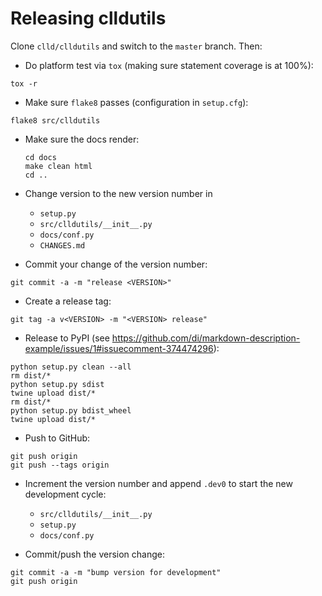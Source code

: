 
Releasing clldutils
===================

Clone `clld/clldutils` and switch to the `master` branch. Then:

- Do platform test via ``tox`` (making sure statement coverage is at 100%):
```shell
tox -r
```

- Make sure ``flake8`` passes (configuration in ``setup.cfg``):
```shell
flake8 src/clldutils
```

- Make sure the docs render:
  ```shell
  cd docs
  make clean html
  cd ..
  ```

- Change version to the new version number in
  - `setup.py`
  - `src/clldutils/__init__.py`
  - `docs/conf.py`
  - `CHANGES.md`

- Commit your change of the version number:
```shell
git commit -a -m "release <VERSION>"
```

- Create a release tag:
```shell
git tag -a v<VERSION> -m "<VERSION> release"
```

- Release to PyPI (see https://github.com/di/markdown-description-example/issues/1#issuecomment-374474296):
```shell
python setup.py clean --all
rm dist/*
python setup.py sdist
twine upload dist/*
rm dist/*
python setup.py bdist_wheel
twine upload dist/*
```

- Push to GitHub:
```shell
git push origin
git push --tags origin
```

- Increment the version number and append `.dev0` to start the new development cycle:
  - `src/clldutils/__init__.py`
  - `setup.py`
  - `docs/conf.py`

- Commit/push the version change:
```shell
git commit -a -m "bump version for development"
git push origin
```
